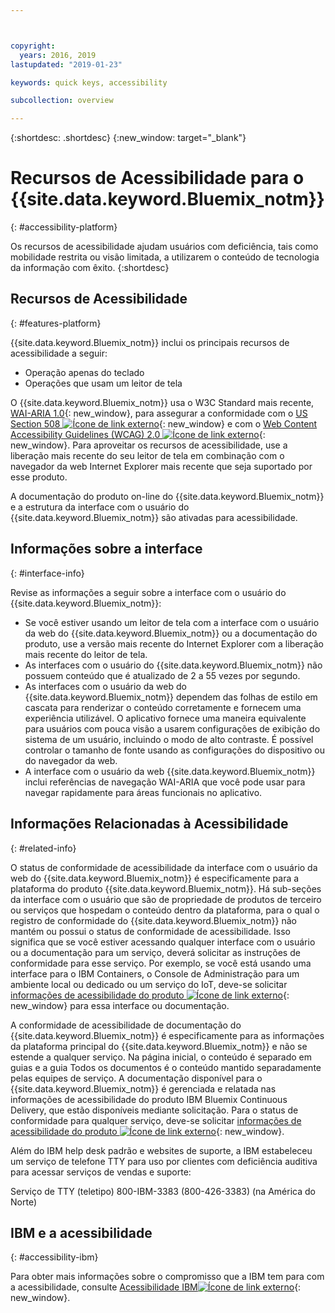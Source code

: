 ```yaml
---



copyright:
  years: 2016, 2019
lastupdated: "2019-01-23"

keywords: quick keys, accessibility

subcollection: overview

---
```


{:shortdesc: .shortdesc}
{:new_window: target="_blank"}

# Recursos de Acessibilidade para o {{site.data.keyword.Bluemix_notm}}
{: #accessibility-platform}

Os recursos de acessibilidade ajudam usuários com deficiência, tais como mobilidade restrita ou visão limitada, a utilizarem o conteúdo de tecnologia da informação com êxito.
{:shortdesc}

## Recursos de Acessibilidade
{: #features-platform}

{{site.data.keyword.Bluemix_notm}} inclui os principais recursos de acessibilidade a seguir:

* Operação apenas do teclado
* Operações que usam um leitor de tela

O {{site.data.keyword.Bluemix_notm}} usa o W3C Standard mais recente, [WAI-ARIA 1.0](http://www.w3.org/TR/wai-aria/){: new_window}, para assegurar a conformidade com o [US Section 508 ![Ícone de link externo](../../icons/launch-glyph.svg "Ícone de link externo")](https://www.access-board.gov/guidelines-and-standards/communications-and-it/about-the-section-508-standards/section-508-standards){: new_window} e com o [Web Content Accessibility Guidelines (WCAG) 2.0 ![Ícone de link externo](../../icons/launch-glyph.svg "Ícone de link externo")](http://www.w3.org/TR/WCAG20/){: new_window}. Para aproveitar os recursos de acessibilidade, use a liberação mais recente do seu leitor de tela em combinação com o navegador da web Internet Explorer mais recente que seja suportado por esse produto.

A documentação do produto on-line do {{site.data.keyword.Bluemix_notm}} e a estrutura da interface com o usuário do {{site.data.keyword.Bluemix_notm}} são ativadas para acessibilidade. 


## Informações sobre a interface
{: #interface-info}
 
Revise as informações a seguir sobre a interface com o usuário do {{site.data.keyword.Bluemix_notm}}:

* Se você estiver usando um leitor de tela com a interface com o usuário da web do {{site.data.keyword.Bluemix_notm}} ou a documentação do produto, use a versão mais recente do Internet Explorer com a liberação mais recente do leitor de tela. 
* As interfaces com o usuário do {{site.data.keyword.Bluemix_notm}} não possuem conteúdo que é atualizado de 2 a 55 vezes por segundo.
* As interfaces com o usuário da web do {{site.data.keyword.Bluemix_notm}} dependem das folhas de estilo em cascata para renderizar o conteúdo corretamente e fornecem uma experiência utilizável. O aplicativo fornece uma maneira equivalente para usuários com pouca visão a usarem configurações de exibição do sistema de um usuário, incluindo o modo de alto contraste. É possível controlar o tamanho de fonte usando as configurações do dispositivo ou do navegador da web.
* A interface com o usuário da web {{site.data.keyword.Bluemix_notm}} inclui referências de navegação WAI-ARIA que você pode usar para navegar rapidamente para áreas funcionais no aplicativo.


## Informações Relacionadas à Acessibilidade
{: #related-info}

O status de conformidade de acessibilidade da interface com o usuário da web do {{site.data.keyword.Bluemix_notm}} é especificamente para a plataforma do produto {{site.data.keyword.Bluemix_notm}}. Há sub-seções da interface com o usuário que são de propriedade de produtos de terceiro ou serviços que hospedam o conteúdo dentro da plataforma, para o qual o registro de conformidade do {{site.data.keyword.Bluemix_notm}} não mantém ou possui o status de conformidade de acessibilidade. Isso significa que se você estiver acessando qualquer interface com o usuário ou a documentação para um serviço, deverá solicitar as instruções de conformidade para esse serviço. Por exemplo, se você está usando uma interface para o IBM Containers, o Console de Administração para um ambiente local ou dedicado ou um serviço do IoT, deve-se solicitar [informações de acessibilidade do produto ![Ícone de link externo](../../icons/launch-glyph.svg "Ícone de link externo")](https://able.ibm.com/request/){: new_window} para essa interface ou documentação.

A conformidade de acessibilidade de documentação do {{site.data.keyword.Bluemix_notm}} é especificamente para as informações da plataforma principal do {{site.data.keyword.Bluemix_notm}} e não se estende a qualquer serviço. Na página inicial, o conteúdo é separado em guias e a guia Todos os documentos é o conteúdo mantido separadamente pelas equipes de serviço. A documentação disponível para o {{site.data.keyword.Bluemix_notm}} é gerenciada e relatada nas informações de acessibilidade do produto IBM Bluemix Continuous Delivery, que estão disponíveis mediante solicitação. Para o status de conformidade para qualquer serviço, deve-se solicitar [informações de acessibilidade do produto ![Ícone de link externo](../../icons/launch-glyph.svg "Ícone de link externo")](https://able.ibm.com/request/){: new_window}.

Além do IBM help desk padrão e websites de suporte, a IBM estabeleceu um serviço de telefone TTY para uso por clientes com deficiência auditiva para acessar serviços de vendas e suporte:

Serviço de TTY (teletipo)
800-IBM-3383 (800-426-3383)
(na América do Norte)

## IBM e a acessibilidade
{: #accessibility-ibm}

Para obter mais informações sobre o compromisso que a IBM tem para com a acessibilidade, consulte [Acessibilidade IBM![Ícone de link externo](../../icons/launch-glyph.svg "Ícone de link externo")](http://www.ibm.com/able){: new_window}.
